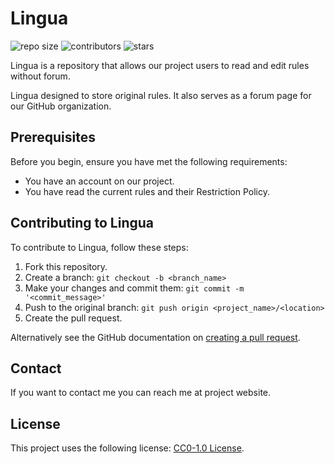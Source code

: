 # Lingua

![repo size](https://img.shields.io/github/repo-size/Avandelta/Lingua?color=blue&style=flat) ![contributors](https://img.shields.io/github/contributors/Avandelta/Lingua?color=yellow) ![stars](https://img.shields.io/github/stars/Avandelta/Lingua?style=social)

Lingua is a repository that allows our project users to read and edit rules without forum.

Lingua designed to store original rules. It also serves as a forum page for our GitHub organization.

## Prerequisites

Before you begin, ensure you have met the following requirements:

  * You have an account on our project.
  * You have read the current rules and their Restriction Policy.

## Contributing to Lingua

To contribute to Lingua, follow these steps:

  1. Fork this repository.
  2. Create a branch: `git checkout -b <branch_name>`
  3. Make your changes and commit them: `git commit -m '<commit_message>'`
  4. Push to the original branch: `git push origin <project_name>/<location>`
  5. Create the pull request.

Alternatively see the GitHub documentation on [creating a pull request](https://docs.github.com/en/free-pro-team@latest/github/collaborating-with-issues-and-pull-requests/creating-a-pull-request).

## Contact

If you want to contact me you can reach me at project website.

## License

This project uses the following license: [CC0-1.0 License](https://github.com/Avandelta/Lingua/blob/main/LICENSE).
